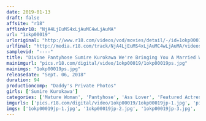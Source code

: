 ```yaml
---
date: 2019-01-13
draft: false
affsite: "r18"
afflinkr18: "NjA4LjEuMS4xLjAuMC4wLjAuMA"
url: "1okp00019"
urloriginal: "http://www.r18.com/videos/vod/movies/detail/-/id=1okp00019"
urlfinal: "http://media.r18.com/track/NjA4LjEuMS4xLjAuMC4wLjAuMA/videos/vod/movies/detail/-/id=1okp00019"
samplevid: "----"
title: "Divine Pantyhose Sumire Kurokawa We're Bringing You A Married Woman, A Mother, A Hard-Working Office Lady In Uniform, And Other Mature Woman Babes With Beautiful Legs Wrapped In Naughty And Nasty Pantyhose For Fully Clothed Musty Sniffing Pleasure, From Their Soles To Their Toes! Enjoy Masturbation, Face-Sitting, And Footjob Pleasure, And Sometimes You'll Also Get Creampie Ass Rubbing Bukkake Fuck As Much As You Want Pleasure!"
mainimgurl: "pics.r18.com/digital/video/1okp00019/1okp00019ps.jpg"
mainimgs: "1okp00019ps.jpg"
releasedate: "Sept. 06, 2018"
duration: 94
productioncomp: "Daddy's Private Photos"
girls: ['Sumire Kurokawa']
categories: ['Mature Woman', 'Pantyhose', 'Ass Lover', 'Featured Actress', 'BUKKAKE', 'Homemade', 'Hi-Def']
imgurls: ['pics.r18.com/digital/video/1okp00019/1okp00019jp-1.jpg', 'pics.r18.com/digital/video/1okp00019/1okp00019jp-2.jpg', 'pics.r18.com/digital/video/1okp00019/1okp00019jp-3.jpg', 'pics.r18.com/digital/video/1okp00019/1okp00019jp-4.jpg', 'pics.r18.com/digital/video/1okp00019/1okp00019jp-5.jpg', 'pics.r18.com/digital/video/1okp00019/1okp00019jp-6.jpg', 'pics.r18.com/digital/video/1okp00019/1okp00019jp-7.jpg', 'pics.r18.com/digital/video/1okp00019/1okp00019jp-8.jpg', 'pics.r18.com/digital/video/1okp00019/1okp00019jp-9.jpg', 'pics.r18.com/digital/video/1okp00019/1okp00019jp-10.jpg', 'pics.r18.com/digital/video/1okp00019/1okp00019jp-11.jpg', 'pics.r18.com/digital/video/1okp00019/1okp00019jp-12.jpg', 'pics.r18.com/digital/video/1okp00019/1okp00019jp-13.jpg', 'pics.r18.com/digital/video/1okp00019/1okp00019jp-14.jpg', 'pics.r18.com/digital/video/1okp00019/1okp00019jp-15.jpg', 'pics.r18.com/digital/video/1okp00019/1okp00019jp-16.jpg', 'pics.r18.com/digital/video/1okp00019/1okp00019jp-17.jpg', 'pics.r18.com/digital/video/1okp00019/1okp00019jp-18.jpg', 'pics.r18.com/digital/video/1okp00019/1okp00019jp-19.jpg', 'pics.r18.com/digital/video/1okp00019/1okp00019jp-20.jpg']
imgs: ['1okp00019jp-1.jpg', '1okp00019jp-2.jpg', '1okp00019jp-3.jpg', '1okp00019jp-4.jpg', '1okp00019jp-5.jpg', '1okp00019jp-6.jpg', '1okp00019jp-7.jpg', '1okp00019jp-8.jpg', '1okp00019jp-9.jpg', '1okp00019jp-10.jpg', '1okp00019jp-11.jpg', '1okp00019jp-12.jpg', '1okp00019jp-13.jpg', '1okp00019jp-14.jpg', '1okp00019jp-15.jpg', '1okp00019jp-16.jpg', '1okp00019jp-17.jpg', '1okp00019jp-18.jpg', '1okp00019jp-19.jpg', '1okp00019jp-20.jpg']
---
```

